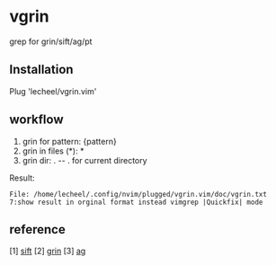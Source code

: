 # vgrin
grep for grin/sift/ag/pt
## Installation ##
  Plug 'lecheel/vgrin.vim'

## workflow ##
  1. grin for pattern: {pattern}
  2. grin in files (*): *
  3. grin dir: .                     -- . for current directory

  Result: <F11>
  ```
  File: /home/lecheel/.config/nvim/plugged/vgrin.vim/doc/vgrin.txt
  7:show result in orginal format instead vimgrep |Quickfix| mode
  ```
## reference ##
[1] [sift](https://github.com/svent/sift)
[2] [grin](https://github.com/while0pass/grin)
[3] [ag](https://github.com/ggreer/the_silver_searcher)
